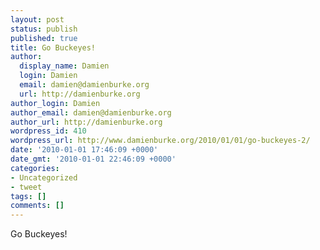 ```yaml
---
layout: post
status: publish
published: true
title: Go Buckeyes!
author:
  display_name: Damien
  login: Damien
  email: damien@damienburke.org
  url: http://damienburke.org
author_login: Damien
author_email: damien@damienburke.org
author_url: http://damienburke.org
wordpress_id: 410
wordpress_url: http://www.damienburke.org/2010/01/01/go-buckeyes-2/
date: '2010-01-01 17:46:09 +0000'
date_gmt: '2010-01-01 22:46:09 +0000'
categories:
- Uncategorized
- tweet
tags: []
comments: []
---
```

<p>Go Buckeyes!</p>
